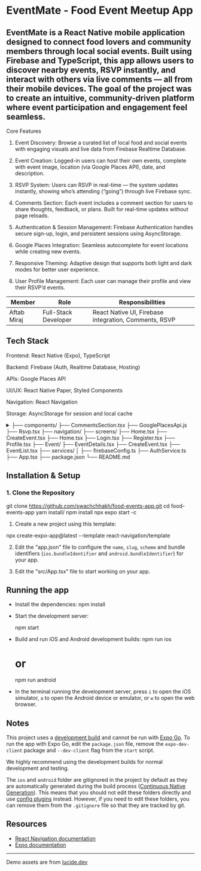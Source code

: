 # EventMate - Food Event Meetup App

EventMate is a React Native mobile application designed to connect food lovers and community members through local social events.
Built using Firebase and TypeScript, this app allows users to discover nearby events, RSVP instantly, and interact with others via live comments — all from their mobile devices. 
The goal of the project was to create an intuitive, community-driven platform where event participation and engagement feel seamless.
---

Core Features

1. Event Discovery: Browse a curated list of local food and social events with engaging visuals and live data from Firebase Realtime Database.

2. Event Creation: Logged-in users can host their own events, complete with event image, location (via Google Places API), date, and description.

3. RSVP System: Users can RSVP in real-time — the system updates instantly, showing who’s attending (“going”) through live Firebase sync.

4. Comments Section: Each event includes a comment section for users to share thoughts, feedback, or plans. Built for real-time updates without page reloads.

5. Authentication & Session Management: Firebase Authentication handles secure sign-up, login, and persistent sessions using AsyncStorage.

6. Google Places Integration: Seamless autocomplete for event locations while creating new events.

7. Responsive Theming: Adaptive design that supports both light and dark modes for better user experience.

8. User Profile Management: Each user can manage their profile and view their RSVP’d events.





| Member         | Role                       | Responsibilities                              |
|----------------|----------------------------|-----------------------------------------------|
| Aftab Miraj    | Full-Stack Developer       | React Native UI, Firebase integration, Comments, RSVP |




## Tech Stack

Frontend: React Native (Expo), TypeScript

Backend: Firebase (Auth, Realtime Database, Hosting)

APIs: Google Places API

UI/UX: React Native Paper, Styled Components

Navigation: React Navigation

Storage: AsyncStorage for session and local cache

<details>
   <summary>
         ├── components/
         ├── CommentsSection.tsx
         ├── GooglePlacesApi.js
         ├── Rsvp.tsx
      ├── navigation/
          ├── screens/
           ├── Home.tsx
           ├── CreateEvent.tsx
           ├── Home.tsx
           ├── Login.tsx
           ├── Register.tsx
           ├── Profile.tsx
           ├── Event/
              ├── EventDetails.tsx
              ├── CreateEvent.tsx
              ├── EventList.tsx     
      ├── services/
      │   ├── firebaseConfig.ts
          ├── AuthService.ts
      ├── App.tsx
      ├── package.json
      └── README.md
  </summary>
</details>




## Installation & Setup

### 1. Clone the Repository
git clone https://github.com/swachchhakh/food-events-app.git
cd food-events-app
yarn install/ npm install
npx expo start -c


1. Create a new project using this template:

npx create-expo-app@latest --template react-navigation/template

2. Edit the "app.json" file to configure the `name`, `slug`, `scheme` and bundle identifiers (`ios.bundleIdentifier` and `android.bundleIdentifier`) for your app.

3. Edit the "src/App.tsx" file to start working on your app.

## Running the app

- Install the dependencies:
  npm install
  

- Start the development server:

  npm start


- Build and run iOS and Android development builds:
  npm run ios
  # or
  npm run android
  

- In the terminal running the development server, press `i` to open the iOS simulator, `a` to open the Android device or emulator, or `w` to open the web browser.

## Notes

This project uses a [development build](https://docs.expo.dev/develop/development-builds/introduction/) and cannot be run with [Expo Go](https://expo.dev/go). To run the app with Expo Go, edit the `package.json` file, remove the `expo-dev-client` package and `--dev-client` flag from the `start` script.

We highly recommend using the development builds for normal development and testing.

The `ios` and `android` folder are gitignored in the project by default as they are automatically generated during the build process ([Continuous Native Generation](https://docs.expo.dev/workflow/continuous-native-generation/)). This means that you should not edit these folders directly and use [config plugins](https://docs.expo.dev/config-plugins/) instead. However, if you need to edit these folders, you can remove them from the `.gitignore` file so that they are tracked by git.

## Resources

- [React Navigation documentation](https://reactnavigation.org/)
- [Expo documentation](https://docs.expo.dev/)

---

Demo assets are from [lucide.dev](https://lucide.dev/)
